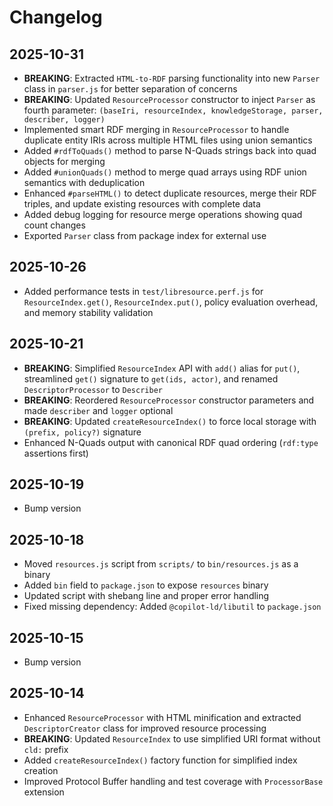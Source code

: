 # Changelog

## 2025-10-31

- **BREAKING**: Extracted `HTML-to-RDF` parsing functionality into new `Parser`
  class in `parser.js` for better separation of concerns
- **BREAKING**: Updated `ResourceProcessor` constructor to inject `Parser` as
  fourth parameter:
  `(baseIri, resourceIndex, knowledgeStorage, parser, describer, logger)`
- Implemented smart RDF merging in `ResourceProcessor` to handle duplicate
  entity IRIs across multiple HTML files using union semantics
- Added `#rdfToQuads()` method to parse N-Quads strings back into quad objects
  for merging
- Added `#unionQuads()` method to merge quad arrays using RDF union semantics
  with deduplication
- Enhanced `#parseHTML()` to detect duplicate resources, merge their RDF
  triples, and update existing resources with complete data
- Added debug logging for resource merge operations showing quad count changes
- Exported `Parser` class from package index for external use

## 2025-10-26

- Added performance tests in `test/libresource.perf.js` for
  `ResourceIndex.get()`, `ResourceIndex.put()`, policy evaluation overhead, and
  memory stability validation

## 2025-10-21

- **BREAKING**: Simplified `ResourceIndex` API with `add()` alias for `put()`,
  streamlined `get()` signature to `get(ids, actor)`, and renamed
  `DescriptorProcessor` to `Describer`
- **BREAKING**: Reordered `ResourceProcessor` constructor parameters and made
  `describer` and `logger` optional
- **BREAKING**: Updated `createResourceIndex()` to force local storage with
  `(prefix, policy?)` signature
- Enhanced N-Quads output with canonical RDF quad ordering (`rdf:type`
  assertions first)

## 2025-10-19

- Bump version

## 2025-10-18

- Moved `resources.js` script from `scripts/` to `bin/resources.js` as a binary
- Added `bin` field to `package.json` to expose `resources` binary
- Updated script with shebang line and proper error handling
- Fixed missing dependency: Added `@copilot-ld/libutil` to `package.json`

## 2025-10-15

- Bump version

## 2025-10-14

- Enhanced `ResourceProcessor` with HTML minification and extracted
  `DescriptorCreator` class for improved resource processing
- **BREAKING**: Updated `ResourceIndex` to use simplified URI format without
  `cld:` prefix
- Added `createResourceIndex()` factory function for simplified index creation
- Improved Protocol Buffer handling and test coverage with `ProcessorBase`
  extension
